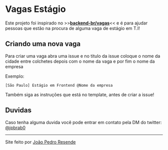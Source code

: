 # Vagas Estágio

Este projeto foi inspirado no >>[**backend-br/vagas**](https://github.com/backend-br/vagas)<< e é para ajudar pessoas que estão na procura de alguma vaga de estágio em T.I!

## Criando uma nova vaga

Para criar uma vaga abra uma issue e no titulo da issue coloque o nome da cidade entre colchetes depois com o nome da vaga e por fim o nome da empresa

Exemplo:

``[São Paulo] Estágio em Frontend @Nome da empresa``

Também siga as instruções que está no template, antes de criar a issue!

## Duvidas

Caso tenha alguma duvida você pode entrar em contato pela DM do twitter: [@jpbrab0](https://twitter.com/jpbrab0)

---

Site feito por [João Pedro Resende](https://jpres.dev)
